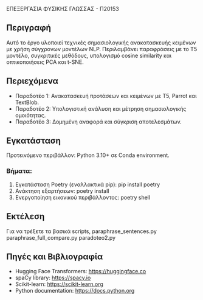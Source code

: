 ΕΠΕΞΕΡΓΑΣΙΑ ΦΥΣΙΚΗΣ ΓΛΩΣΣΑΣ - Π20153
## Περιγραφή
Αυτό το έργο υλοποιεί τεχνικές σημασιολογικής ανακατασκευής κειμένων με χρήση σύγχρονων μοντέλων NLP. Περιλαμβάνει παραφράσεις με το T5 μοντέλο, συγκριτικές μεθόδους, υπολογισμό cosine similarity και οπτικοποιήσεις PCA και t-SNE.

## Περιεχόμενα
- Παραδοτέο 1: Ανακατασκευή προτάσεων και κειμένων με T5, Parrot και TextBlob.
- Παραδοτέο 2: Υπολογιστική ανάλυση και μέτρηση σημασιολογικής ομοιότητας.
- Παραδοτέο 3: Δομημένη αναφορά και σύγκριση αποτελεσμάτων.

## Εγκατάσταση

Προτεινόμενο περιβάλλον: Python 3.10+ σε Conda environment.

### Βήματα:

1. Εγκατάσταση Poetry (εναλλακτικά pip): pip install poetry
2. Ανάκτηση εξαρτήσεων: poetry install
3. Ενεργοποίηση εικονικού περιβάλλοντος: poetry shell

## Εκτέλεση

Για να τρέξετε τα βασικά scripts, 
  paraphrase_sentences.py
  paraphrase_full_compare.py
  paradoteo2.py

## Πηγές και Βιβλιογραφία

- Hugging Face Transformers: https://huggingface.co  
- spaCy library: https://spacy.io  
- Scikit-learn: https://scikit-learn.org  
- Python documentation: https://docs.python.org

